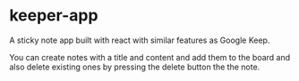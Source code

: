 # keeper-app
A sticky note app built with react with similar features as Google Keep.

You can create notes with a title and content and add them to the board and also delete existing ones by pressing the delete button the the note.
